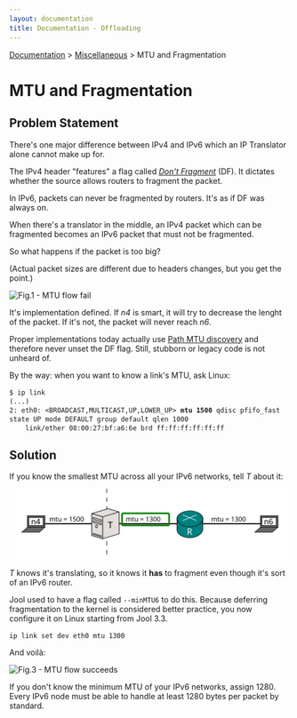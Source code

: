 ```yaml
---
layout: documentation
title: Documentation - Offloading
---
```


[Documentation](doc-index.html) > [Miscellaneous](doc-index.html#miscellaneous) > MTU and Fragmentation

# MTU and Fragmentation

## Problem Statement

There's one major difference between IPv4 and IPv6 which an IP Translator alone cannot make up for.

The IPv4 header "features" a flag called [_Don't Fragment_](http://en.wikipedia.org/wiki/IPv4#Packet_structure) (DF). It dictates whether the source allows routers to fragment the packet.

In IPv6, packets can never be fragmented by routers. It's as if DF was always on.

When there's a translator in the middle, an IPv4 packet which can be fragmented becomes an IPv6 packet that must not be fragmented.

So what happens if the packet is too big?

(Actual packet sizes are different due to headers changes, but you get the point.)

![Fig.1 - MTU flow fail](images/flow/mtu-frag-fail.svg)

It's implementation defined. If _n4_ is smart, it will try to decrease the lenght of the packet. If it's not, the packet will never reach _n6_.

Proper implementations today actually use [Path MTU discovery](http://en.wikipedia.org/wiki/Path_MTU_Discovery) and therefore never unset the DF flag. Still, stubborn or legacy code is not unheard of.

By the way: when you want to know a link's MTU, ask Linux:

<div class="highlight"><pre><code class="bash">$ ip link
(...)
2: eth0: &lt;BROADCAST,MULTICAST,UP,LOWER_UP&gt; <strong>mtu 1500</strong> qdisc pfifo_fast state UP mode DEFAULT group default qlen 1000
    link/ether 08:00:27:bf:a6:6e brd ff:ff:ff:ff:ff:ff
</code></pre></div>

## Solution

If you know the smallest MTU across all your IPv6 networks, tell _T_ about it:

![Fig.2 - Proper Network](images/network/mtu-frag.svg)

_T_ knows it's translating, so it knows it **has** to fragment even though it's sort of an IPv6 router.

Jool used to have a flag called `--minMTU6` to do this. Because deferring fragmentation to the kernel is considered better practice, you now configure it on Linux starting from Jool 3.3.

	ip link set dev eth0 mtu 1300

And voilà:

![Fig.3 - MTU flow succeeds](images/flow/mtu-frag-success.svg)

If you don't know the minimum MTU of your IPv6 networks, assign 1280. Every IPv6 node must be able to handle at least 1280 bytes per packet by standard.

